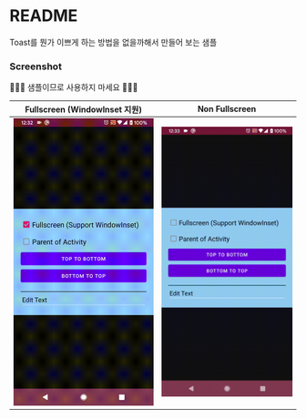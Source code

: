 # README

Toast를 뭔가 이쁘게 하는 방법을 없을까해서 만들어 보는 샘플

### Screenshot

🚧🚧🚧 샘플이므로 사용하지 마세요 🚧🚧🚧

| Fullscreen (WindowInset 지원)    | Non Fullscreen                  |
| -------------------------------- | ------------------------------- |
| <img src="arts/test-full.gif" /> | <img src="arts/test-non.gif" /> |

